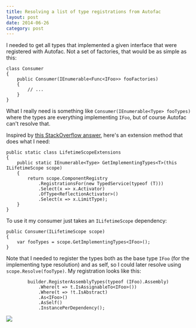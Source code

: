 ```yaml
---
title: Resolving a list of type registrations from Autofac
layout: post
date: 2014-06-26
category: post
---
```


I needed to get all types that implemented a given interface that were registered with Autofac. Not a set of factories, that would be as simple as this:

	class Consumer
	{
		public Consumer(IEnumerable<Func<IFoo>> fooFactories)
		{
			// ...
		}
	}

What I really need is something like `Consumer(IEnumerable<Type> fooTypes)` where the types are everything implementing `IFoo`, but of course Autofac can't resolve that.

Inspired by [this StackOverflow answer](https://stackoverflow.com/a/9503695/149259), here's an extension method that does what I need:

    public static class LifetimeScopeExtensions
    {
        public static IEnumerable<Type> GetImplementingTypes<T>(this ILifetimeScope scope)
        {
            return scope.ComponentRegistry
                .RegistrationsFor(new TypedService(typeof (T)))
                .Select(x => x.Activator)
                .OfType<ReflectionActivator>()
                .Select(x => x.LimitType);
        }
    }

To use it my consumer just takes an `ILifetimeScope` dependency:

	public Consumer(ILifetimeScope scope) 
	{
		var fooTypes = scope.GetImplementingTypes<IFoo>();
	}

Note that I needed to register the types both as the base type `IFoo` (for the implementing type resolution) and as self, so I could later resolve using `scope.Resolve(fooType)`. My registration looks like this:

            builder.RegisterAssemblyTypes(typeof (IFoo).Assembly)
                .Where(t => t.IsAssignableTo<IFoo>())
                .Where(t => !t.IsAbstract)
                .As<IFoo>()
                .AsSelf()
                .InstancePerDependency();


![](https://media.giphy.com/media/xQzml5M6C8Wly/giphy.gif)

